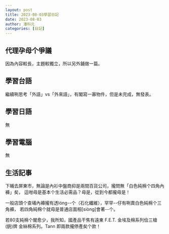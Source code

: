 ```yaml
---
layout: post
title: 2023-08-03學習日記
date: 2023-08-03
author: 潘科元
categories: [日記]
---
```

## 代理孕母个爭議

因為內容較長，主題較獨立，所以另外鋪做一篇。

## 學習台語

繼續咧思考「外語」vs「外來語」，有閣寫一寡物件，但是未完成，無發表。

## 學習日語
無

## 學習電腦
無

## 生活記事

下晡去屏東市，無論是內衫中盤商抑是兩間百貨公司，攏問無「白色純棉个四角內褲」矣，
這咁毋是基本个生活必需品？毋是，從到今都攏毋是！

一般店頭个查埔內褲攏有透lóng--个（石化纖維），罕罕\--仔有咧賣白色純棉个三角褲，
若四角純棉个就毋是普通店面相[siòng]會著--个。

若80支純棉个閣愈少，我所知，國產品干焦有遠東 F.E.T. 金埃及棉系列佮三槍(銃)牌
金絲棉系列。Tann 即兩款攏停產矣个款！
